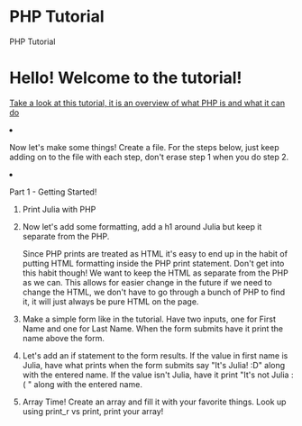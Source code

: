 # PHP Tutorial
PHP Tutorial


# Hello! Welcome to the tutorial!
<a href="http://www.webmonkey.com/2010/02/php_tutorial_for_beginners/">Take a look at this tutorial, it is an overview of what PHP is and what it can do</a></p>
		</li>
		<li>
			<p>Now let's make some things! Create a file. For the steps below, just keep adding on to the file with each step, don't erase step 1 when you do step 2.</p>
		</li>
		<li>
			<p>Part 1 - Getting Started!</p>
		</li>
		<ol>
			<li>Print Julia with PHP </li>
			<li>
				<p>Now let's add some formatting, add a h1 around Julia but keep it separate from the PHP.</p>
				<p>Since PHP prints are treated as HTML it's easy to end up in the habit of putting HTML formatting inside the PHP print statement. Don't get into this habit though! We want to keep the HTML as separate from the PHP as we can. This allows for easier change in the future if we need to change the HTML, we don't have to go through a bunch of PHP to find it, it will just always be pure HTML on the page.</p>
			</li>
			<li>
				<p>Make a simple form like in the tutorial. Have two inputs, one for First Name and one for Last Name. When the form submits have it print the name above the form.</p>
			</li>
			<li>
				<p>Let's add an if statement to the form results. If the value in first name is Julia, have what prints when the form submits say "It's Julia! :D" along with the entered name. If the value isn't Julia, have it print "It's not Julia :( " along with the entered name.</p>
			</li>
			<li>
				<p>Array Time! Create an array and fill it with your favorite things. Look up using print_r vs print, print your array!</p>
			</li>
		</ol>
	<ul>	
